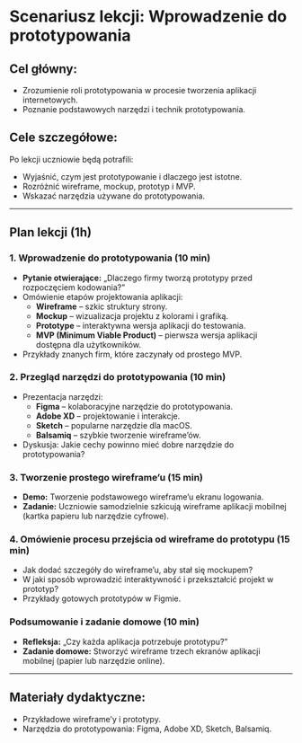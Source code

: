  # Scenariusz lekcji: Wprowadzenie do prototypowania

## Cel główny:
- Zrozumienie roli prototypowania w procesie tworzenia aplikacji internetowych.
- Poznanie podstawowych narzędzi i technik prototypowania.

## Cele szczegółowe:
Po lekcji uczniowie będą potrafili:
- Wyjaśnić, czym jest prototypowanie i dlaczego jest istotne.
- Rozróżnić wireframe, mockup, prototyp i MVP.
- Wskazać narzędzia używane do prototypowania.

---

## Plan lekcji (1h)

### 1. Wprowadzenie do prototypowania (10 min)
- **Pytanie otwierające:** „Dlaczego firmy tworzą prototypy przed rozpoczęciem kodowania?”
- Omówienie etapów projektowania aplikacji:
  - **Wireframe** – szkic struktury strony.
  - **Mockup** – wizualizacja projektu z kolorami i grafiką.
  - **Prototype** – interaktywna wersja aplikacji do testowania.
  - **MVP (Minimum Viable Product)** – pierwsza wersja aplikacji dostępna dla użytkowników.
- Przykłady znanych firm, które zaczynały od prostego MVP.

### 2. Przegląd narzędzi do prototypowania (10 min)
- Prezentacja narzędzi:
  - **Figma** – kolaboracyjne narzędzie do prototypowania.
  - **Adobe XD** – projektowanie i interakcje.
  - **Sketch** – popularne narzędzie dla macOS.
  - **Balsamiq** – szybkie tworzenie wireframe’ów.
- Dyskusja: Jakie cechy powinno mieć dobre narzędzie do prototypowania?

### 3. Tworzenie prostego wireframe’u (15 min)
- **Demo:** Tworzenie podstawowego wireframe’u ekranu logowania.
- **Zadanie:** Uczniowie samodzielnie szkicują wireframe aplikacji mobilnej (kartka papieru lub narzędzie cyfrowe).

### 4. Omówienie procesu przejścia od wireframe do prototypu (15 min)
- Jak dodać szczegóły do wireframe’u, aby stał się mockupem?
- W jaki sposób wprowadzić interaktywność i przekształcić projekt w prototyp?
- Przykłady gotowych prototypów w Figmie.

### Podsumowanie i zadanie domowe (10 min)
- **Refleksja:** „Czy każda aplikacja potrzebuje prototypu?”
- **Zadanie domowe:** Stworzyć wireframe trzech ekranów aplikacji mobilnej (papier lub narzędzie online).

---

## Materiały dydaktyczne:
- Przykładowe wireframe’y i prototypy.
- Narzędzia do prototypowania: Figma, Adobe XD, Sketch, Balsamiq.
